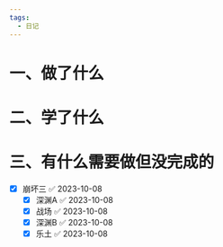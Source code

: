 ```yaml
---
tags:
  - 日记
---
```




# 一、做了什么




# 二、学了什么




# 三、有什么需要做但没完成的

- [x] 崩坏三 ✅ 2023-10-08
	- [x] 深渊A ✅ 2023-10-08
	- [x] 战场 ✅ 2023-10-08
	- [x] 深渊B ✅ 2023-10-08
	- [x] 乐土 ✅ 2023-10-08
